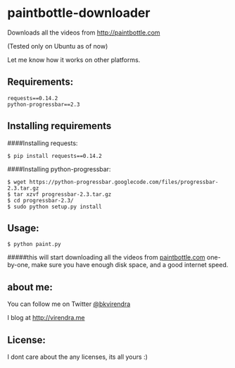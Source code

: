 paintbottle-downloader
======================

Downloads all the videos from http://paintbottle.com

(Tested only on Ubuntu as of now) 

Let me know how it works on other platforms.

Requirements:
------------

    requests==0.14.2
    python-progressbar==2.3

Installing requirements
-----------------------

####Installing requests:

    $ pip install requests==0.14.2
    
####Installing python-progressbar:

    $ wget https://python-progressbar.googlecode.com/files/progressbar-2.3.tar.gz
    $ tar xzvf progressbar-2.3.tar.gz
    $ cd progressbar-2.3/
    $ sudo python setup.py install
    
Usage:
-----

    $ python paint.py
    
#####this will start downloading all the videos from [paintbottle.com](http://paintbottle.com) one-by-one, make sure you have enough disk space, and a good internet speed. 


about me:
----------

You can follow me on Twitter [@bkvirendra](http://twitter.com/bkvirendra)

I blog at http://virendra.me

License:
--------

I dont care about the any licenses, its all yours :)

